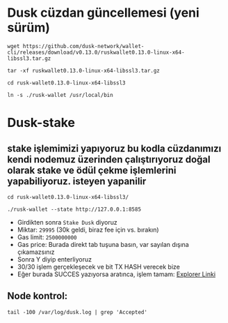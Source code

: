 # Dusk cüzdan güncellemesi (yeni sürüm)

```
wget https://github.com/dusk-network/wallet-cli/releases/download/v0.13.0/ruskwallet0.13.0-linux-x64-libssl3.tar.gz
```
```
tar -xf ruskwallet0.13.0-linux-x64-libssl3.tar.gz
```
```
cd rusk-wallet0.13.0-linux-x64-libssl3
```
```
ln -s ./rusk-wallet /usr/local/bin
```




# Dusk-stake


## stake işlemimizi yapıyoruz bu kodla cüzdanımızı kendi nodemuz üzerinden çalıştırıyoruz doğal olarak stake ve ödül çekme işlemlerini yapabiliyoruz. isteyen yapanilir
```
cd rusk-wallet0.13.0-linux-x64-libssl3/
```
```
./rusk-wallet --state http://127.0.0.1:8585
```
* Girdikten sonra `Stake Dusk` diyoruz
* Miktar: `29995` (30k geldi, biraz fee için vs. bırakın)
* Gas limit: `2500000000`
* Gas price: Burada direkt tab tuşuna basın, var sayılan dışına çıkamazsınız
* Sonra Y diyip enterliyoruz
* 30/30 işlem gerçekleşecek ve bit TX HASH verecek bize
* Eğer burada SUCCES yazıyorsa aratınca, işlem tamam: [Explorer Linki](https://explorer.dusk.network/transactions/)

## Node kontrol:
```
tail -100 /var/log/dusk.log | grep 'Accepted'
